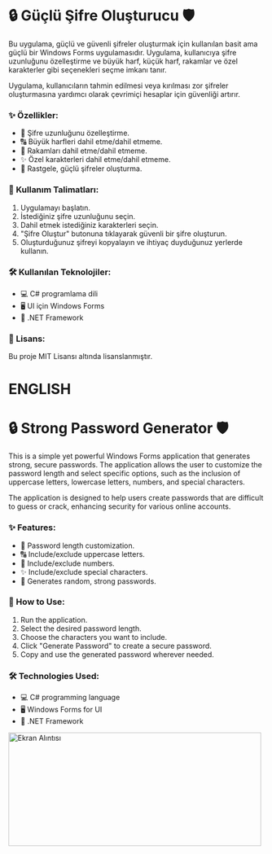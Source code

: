 # 🔒 Güçlü Şifre Oluşturucu 🛡️

Bu uygulama, güçlü ve güvenli şifreler oluşturmak için kullanılan basit ama güçlü bir Windows Forms uygulamasıdır. Uygulama, kullanıcıya şifre uzunluğunu özelleştirme ve büyük harf, küçük harf, rakamlar ve özel karakterler gibi seçenekleri seçme imkanı tanır.

Uygulama, kullanıcıların tahmin edilmesi veya kırılması zor şifreler oluşturmasına yardımcı olarak çevrimiçi hesaplar için güvenliği artırır.

### ✨ Özellikler:
- 🔢 Şifre uzunluğunu özelleştirme.
- 🔠 Büyük harfleri dahil etme/dahil etmeme.
- 🔢 Rakamları dahil etme/dahil etmeme.
- ✨ Özel karakterleri dahil etme/dahil etmeme.
- 🔑 Rastgele, güçlü şifreler oluşturma.

### 🚀 Kullanım Talimatları:
1. Uygulamayı başlatın.
2. İstediğiniz şifre uzunluğunu seçin.
3. Dahil etmek istediğiniz karakterleri seçin.
4. "Şifre Oluştur" butonuna tıklayarak güvenli bir şifre oluşturun.
5. Oluşturduğunuz şifreyi kopyalayın ve ihtiyaç duyduğunuz yerlerde kullanın.

### 🛠️ Kullanılan Teknolojiler:
- 💻 C# programlama dili
- 🖥️ UI için Windows Forms
- 🔧 .NET Framework

### 📜 Lisans:
Bu proje MIT Lisansı altında lisanslanmıştır.


# **ENGLISH**

# 🔒 Strong Password Generator 🛡️

This is a simple yet powerful Windows Forms application that generates strong, secure passwords. The application allows the user to customize the password length and select specific options, such as the inclusion of uppercase letters, lowercase letters, numbers, and special characters. 

The application is designed to help users create passwords that are difficult to guess or crack, enhancing security for various online accounts.

### ✨ Features:
- 🔢 Password length customization.
- 🔠 Include/exclude uppercase letters.
- 🔢 Include/exclude numbers.
- ✨ Include/exclude special characters.
- 🔑 Generates random, strong passwords.

### 🚀 How to Use:
1. Run the application.
2. Select the desired password length.
3. Choose the characters you want to include.
4. Click "Generate Password" to create a secure password.
5. Copy and use the generated password wherever needed.

### 🛠️ Technologies Used:
- 💻 C# programming language
- 🖥️ Windows Forms for UI
- 🔧 .NET Framework

<img width="496" height="223" alt="Ekran Alıntısı" src="https://github.com/user-attachments/assets/56173e46-5c17-48cb-8cf3-a7a44b49c50c" />
